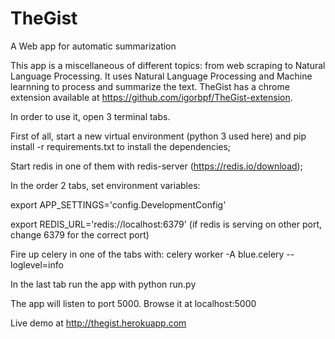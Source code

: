 # TheGist
A Web app for automatic summarization

This app is a miscellaneous of different topics: from web scraping to Natural Language Processing. 
It uses Natural Language Processing and Machine learnning to process and summarize the text. TheGist has a chrome extension
available at https://github.com/igorbpf/TheGist-extension. 

In order to use it, open 3 terminal tabs.

First of all, start a new virtual environment (python 3 used here) and pip install -r requirements.txt to install the dependencies;

Start redis in one of them with redis-server (https://redis.io/download);

In the order 2 tabs, set environment variables:

export APP_SETTINGS='config.DevelopmentConfig'

export REDIS_URL='redis://localhost:6379' (if redis is serving on other port, change 6379 for the correct port)

Fire up celery in one of the tabs with: celery worker -A blue.celery --loglevel=info

In the last tab run the app with python run.py

The app will listen to port 5000. Browse it at localhost:5000

Live demo at http://thegist.herokuapp.com

